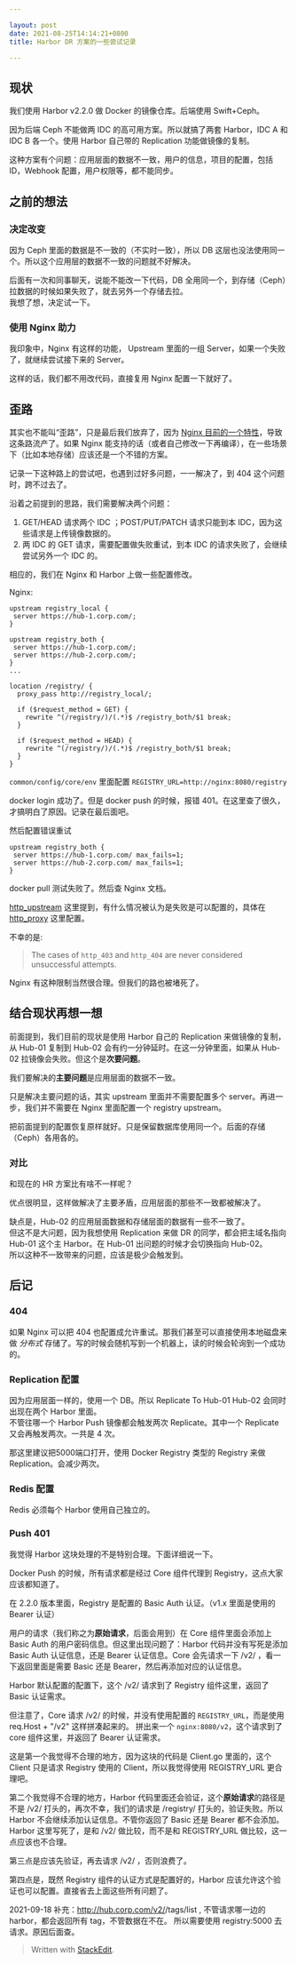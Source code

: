 ```yaml
---

layout: post
date: 2021-08-25T14:14:21+0800
title: Harbor DR 方案的一些尝试记录

---
```



## 现状

我们使用 Harbor v2.2.0 做 Docker 的镜像仓库。后端使用 Swift+Ceph。

因为后端 Ceph 不能做两 IDC 的高可用方案。所以就搞了两套 Harbor，IDC A 和 IDC B 各一个。使用 Harbor 自己带的 Replication 功能做镜像的复制。

这种方案有个问题：应用层面的数据不一致，用户的信息，项目的配置，包括 ID，Webhook 配置，用户权限等，都不能同步。

<!--more-->

## 之前的想法

### 决定改变

因为 Ceph 里面的数据是不一致的（不实时一致），所以 DB 这层也没法使用同一个。所以这个应用层的数据不一致的问题就不好解决。

后面有一次和同事聊天，说能不能改一下代码，DB 全用同一个，到存储（Ceph）拉数据的时候如果失败了，就去另外一个存储去拉。  
我想了想，决定试一下。

### 使用 Nginx 助力

我印象中，Nginx 有这样的功能， Upstream 里面的一组 Server，如果一个失败了，就继续尝试接下来的 Server。

这样的话，我们都不用改代码，直接复用 Nginx 配置一下就好了。

## 歪路

其实也不能叫“歪路”，只是最后我们放弃了，因为 [Nginx 目前的一个特性](http://nginx.org/en/docs/http/ngx_http_proxy_module.html#proxy_next_upstream)，导致这条路流产了。如果 Nginx 能支持的话（或者自己修改一下再编译），在一些场景下（比如本地存储）应该还是一个不错的方案。

记录一下这种路上的尝试吧，也遇到过好多问题，一一解决了，到 404 这个问题时，跨不过去了。

沿着之前提到的思路，我们需要解决两个问题：

1. GET/HEAD 请求两个 IDC ；POST/PUT/PATCH 请求只能到本 IDC，因为这些请求是上传镜像数据的。
2.  两 IDC 的 GET 请求，需要配置做失败重试，到本 IDC 的请求失败了，会继续尝试另外一个 IDC 的。

相应的，我们在 Nginx 和 Harbor 上做一些配置修改。

Nginx:

```
upstream registry_local {
 server https://hub-1.corp.com/;
}

upstream registry_both {
 server https://hub-1.corp.com/;
 server https://hub-2.corp.com/;
}
...

location /registry/ {
  proxy_pass http://registry_local/;

  if ($request_method = GET) {
    rewrite ^(/registry/)/(.*)$ /registry_both/$1 break;
  }

  if ($request_method = HEAD) {
    rewrite ^(/registry/)/(.*)$ /registry_both/$1 break;
  }
}
```

`common/config/core/env` 里面配置 `REGISTRY_URL=http://nginx:8080/registry`

docker login 成功了。但是 docker push 的时候，报错 401。在这里查了很久，才搞明白了原因。记录在最后面吧。

然后配置错误重试

```
upstream registry_both {
 server https://hub-1.corp.com/ max_fails=1;
 server https://hub-2.corp.com/ max_fails=1;
}
```

docker pull 测试失败了。然后查 Nginx 文档。

[http_upstream](http://nginx.org/en/docs/http/ngx_http_upstream_module.html#max_fails) 这里提到，有什么情况被认为是失败是可以配置的，具体在 [http_proxy](http://nginx.org/en/docs/http/ngx_http_proxy_module.html#proxy_next_upstream) 这里配置。

不幸的是:
> The cases of `http_403` and `http_404` are never considered unsuccessful attempts.

Nginx 有这种限制当然很合理。但我们的路也被堵死了。

## 结合现状再想一想

前面提到，我们目前的现状是使用 Harbor 自己的 Replication 来做镜像的复制，从 Hub-01 复制到 Hub-02 会有约一分钟延时。在这一分钟里面，如果从 Hub-02 拉镜像会失败。但这个是**次要问题**。

我们要解决的**主要问题**是应用层面的数据不一致。

只是解决主要问题的话，其实 upstream 里面并不需要配置多个 server。再进一步，我们并不需要在 Nginx 里面配置一个 registry upstream。

把前面提到的配置恢复原样就好。只是保留数据库使用同一个。后面的存储（Ceph）各用各的。

### 对比

和现在的 HR 方案比有啥不一样呢？

优点很明显，这样做解决了主要矛盾，应用层面的那些不一致都被解决了。

缺点是，Hub-02 的应用层面数据和存储层面的数据有一些不一致了。  
但这不是大问题，因为我想使用 Replication 来做 DR 的同学，都会把主域名指向 Hub-01 这个主 Harbor。在 Hub-01 出问题的时候才会切换指向 Hub-02。  
所以这种不一致带来的问题，应该是极少会触发到。

## 后记

### 404

如果 Nginx 可以把 404 也配置成允许重试。那我们甚至可以直接使用本地磁盘来做 *分布式* 存储了。写的时候会随机写到一个机器上，读的时候会轮询到一个成功的。

### Replication 配置

因为应用层面一样的，使用一个 DB。所以 Replicate To Hub-01 Hub-02 会同时出现在两个 Harbor 里面。  
不管往哪一个 Harbor Push 镜像都会触发两次 Replicate。其中一个 Replicate 又会再触发两次。一共是 4 次。

那这里建议把5000端口打开，使用 Docker Registry 类型的 Registry 来做 Replication。会减少两次。

### Redis 配置

Redis 必须每个 Harbor 使用自己独立的。

### Push 401

我觉得 Harbor 这块处理的不是特别合理。下面详细说一下。

Docker Push 的时候，所有请求都是经过 Core 组件代理到 Registry，这点大家应该都知道了。

在 2.2.0 版本里面，Registry 是配置的 Basic Auth 认证。（v1.x 里面是使用的 Bearer 认证）

用户的请求（我们称之为**原始请求**，后面会用到）在 Core 组件里面会添加上 Basic Auth 的用户密码信息。但这里出现问题了：Harbor 代码并没有写死是添加 Basic Auth 认证信息，还是 Bearer 认证信息。Core 会先请求一下 /v2/ ，看一下返回里面是需要 Basic 还是 Bearer，然后再添加对应的认证信息。

Harbor 默认配置的配置下，这个 /v2/ 请求到了 Registry 组件这里，返回了 Basic 认证需求。

但注意了，Core 请求 /v2/ 的时候，并没有使用配置的 `REGISTRY_URL`，而是使用 req.Host + "/v2"  这样拼凑起来的。 拼出来一个 `nginx:8080/v2`，这个请求到了 core 组件这里，并返回了 Bearer 认证需求。

这是第一个我觉得不合理的地方，因为这块的代码是 Client.go 里面的，这个 Client 只是请求 Registry 使用的 Client，所以我觉得使用 REGISTRY_URL 更合理吧。

第二个我觉得不合理的地方，Harbor 代码里面还会验证，这个**原始请求**的路径是不是 /v2/ 打头的，再次不幸，我们的请求是 /registry/ 打头的，验证失败。所以 Harbor 不会继续添加认证信息。不管你返回了 Basic 还是 Bearer 都不会添加。  
Harbor 这里写死了，是和 /v2/ 做比较，而不是和 REGISTRY_URL 做比较，这一点应该也不合理。

第三点是应该先验证，再去请求 /v2/ ，否则浪费了。

第四点是，既然 Registry 组件的认证方式是配置好的，Harbor 应该允许这个验证也可以配置。直接省去上面这些所有问题了。

2021-09-18 补充：http://hub.corp.com/v2/<name>/tags/list , 不管请求哪一边的 harbor，都会返回所有 tag，不管数据在不在。 所以需要使用 registry:5000 去请求。原因后面查。

> Written with [StackEdit](https://stackedit.io/).
